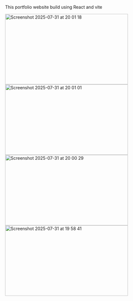 This portfolio website build using React and vite 

<img width="400" height="230" alt="Screenshot 2025-07-31 at 20 01 18" src="https://github.com/user-attachments/assets/091b20b1-4415-48d1-9f43-5c6288c57de6" />

<img width="400" height="230" alt="Screenshot 2025-07-31 at 20 01 01" src="https://github.com/user-attachments/assets/040221f7-fe08-4926-bb8c-f3c3e77808d1" />

<img width="400" height="230" alt="Screenshot 2025-07-31 at 20 00 29" src="https://github.com/user-attachments/assets/1b00998c-424c-4452-85b7-08d79334c20d" />

<img width="400" height="230" alt="Screenshot 2025-07-31 at 19 58 41" src="https://github.com/user-attachments/assets/1d3c3f97-2ca6-4c5c-a502-ee1385c5853e" />
